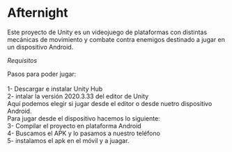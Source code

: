 <h1>Afternight</h1>
<p align="left">
Este proyecto de Unity es un videojuego de plataformas con distintas mecánicas de movimiento y combate contra enemigos destinado a jugar en un dispositivo Android.</br>
</p>
<em>Requisitos</em>
<p>
Pasos para poder jugar:</br>
</br>
1- Descargar e instalar Unity Hub</br>
2- intalar la versión 2020.3.33 del editor de Unity</br>
Aquí podemos elegir si jugar desde el editor o desde nuetro dispositivo Android. </br>
Para jugar desde el dispositivo hacemos lo siguiente: </br>
3- Compilar el proyecto en plataforma Android</br>
4- Buscamos el APK y lo pasamos a nuestro teléfono </br>
5- instalamos el apk en el móvil y a juagar. </br>
